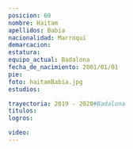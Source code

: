 ```yaml
---
posicion: 60
nombre: Haitam
apellidos: Babia
nacionalidad: Marroquí
demarcacion:
estatura:
equipo_actual: Badalona
fecha_de_nacimiento: 2001/01/01
pie:
foto: haitamBabia.jpg
estudios:

trayectoria: 2019 - 2020#Badalona
titulos:
logros:

video:
---
```

